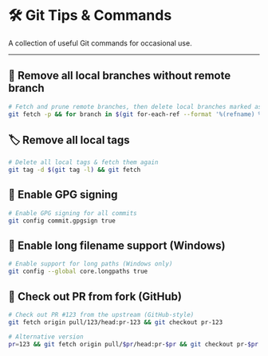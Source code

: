 # 🛠️ Git Tips & Commands

A collection of useful Git commands for occasional use.

---

## 🧹 Remove all local branches without remote branch
```bash
# Fetch and prune remote branches, then delete local branches marked as [gone]
git fetch -p && for branch in $(git for-each-ref --format '%(refname) %(upstream:track)' refs/heads | awk '$2 == "[gone]" {sub("refs/heads/", "", $1); print $1}'); do git branch -D $branch; done
```

## 🏷️ Remove all local tags
```bash
# Delete all local tags & fetch them again
git tag -d $(git tag -l) && git fetch
```

## 🔐 Enable GPG signing
```bash
# Enable GPG signing for all commits
git config commit.gpgsign true
```

## 📁 Enable long filename support (Windows)
```bash
# Enable support for long paths (Windows only)
git config --global core.longpaths true
```

## 🔄 Check out PR from fork (GitHub)
```bash
# Check out PR #123 from the upstream (GitHub-style)
git fetch origin pull/123/head:pr-123 && git checkout pr-123

# Alternative version
pr=123 && git fetch origin pull/$pr/head:pr-$pr && git checkout pr-$pr
```